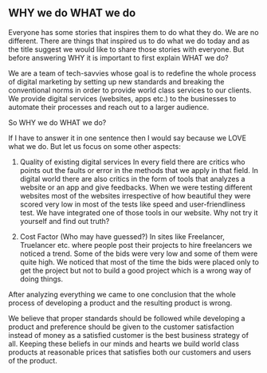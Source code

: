 ## WHY we do WHAT we do

Everyone has some stories that inspires them to do what they do. We are no different. There are things that inspired us to do what we do today and as the title suggest we would like to share those stories with everyone. But before answering WHY it is important to first explain WHAT we do?

We are a team of tech-savvies whose goal is to redefine the whole process of digital marketing by setting up new standards and breaking the conventional norms in order to provide world class services to our clients. We provide digital services (websites, apps etc.) to the businesses to automate their processes and reach out to a larger audience.

So WHY we do WHAT we do?

If I have to answer it in one sentence then I would say because we LOVE what we do. But let us focus on some other aspects:

1. Quality of existing digital services
In every field there are critics who points out the faults or error in the methods that we apply in that field. In digital world there are also critics in the form of tools that analyzes a website or an app and give feedbacks.
When we were testing different websites most of the websites irrespective of how beautiful they were scored very low in most of the tests like speed and user-friendliness test.
We have integrated one of those tools in our website. Why not try it yourself and find out truth?

2. Cost Factor (Who may have guessed?)
In sites like Freelancer, Truelancer etc. where people post their projects to hire freelancers we noticed a trend. Some of the bids were very low and some of them were quite high. We noticed that most of the time the bids were placed only to get the project but not to build a good project which is a wrong way of doing things.

After analyzing everything we came to one conclusion that the whole process of developing a product and the resulting product is wrong.

We believe that proper standards should be followed while developing a product and preference should be given to the customer satisfaction instead of money as a satisfied customer is the best business strategy of all. Keeping these beliefs in our minds and hearts we build world class products at reasonable prices that satisfies both our customers and users of the product.